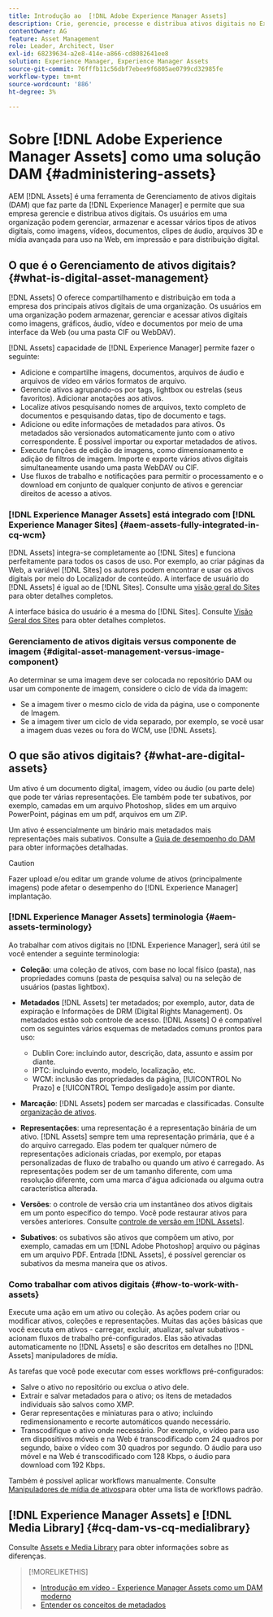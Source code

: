 ```yaml
---
title: Introdução ao  [!DNL Adobe Experience Manager Assets]
description: Crie, gerencie, processe e distribua ativos digitais no Experience Manager. Esses guias descrevem práticas recomendadas, recursos de acessibilidade e como usar ativos do AEM 6.5.
contentOwner: AG
feature: Asset Management
role: Leader, Architect, User
exl-id: 68239634-a2e8-414e-a866-cd8082641ee8
solution: Experience Manager, Experience Manager Assets
source-git-commit: 76fffb11c56dbf7ebee9f6805ae0799cd32985fe
workflow-type: tm+mt
source-wordcount: '886'
ht-degree: 3%

---
```


# Sobre [!DNL Adobe Experience Manager Assets] como uma solução DAM {#administering-assets}

AEM [!DNL Assets] é uma ferramenta de Gerenciamento de ativos digitais (DAM) que faz parte da [!DNL Experience Manager] e permite que sua empresa gerencie e distribua ativos digitais. Os usuários em uma organização podem gerenciar, armazenar e acessar vários tipos de ativos digitais, como imagens, vídeos, documentos, clipes de áudio, arquivos 3D e mídia avançada para uso na Web, em impressão e para distribuição digital.

## O que é o Gerenciamento de ativos digitais? {#what-is-digital-asset-management}

[!DNL Assets] O oferece compartilhamento e distribuição em toda a empresa dos principais ativos digitais de uma organização. Os usuários em uma organização podem armazenar, gerenciar e acessar ativos digitais como imagens, gráficos, áudio, vídeo e documentos por meio de uma interface da Web (ou uma pasta CIF ou WebDAV).

[!DNL Assets] capacidade de [!DNL Experience Manager] permite fazer o seguinte:

* Adicione e compartilhe imagens, documentos, arquivos de áudio e arquivos de vídeo em vários formatos de arquivo.
* Gerencie ativos agrupando-os por tags, lightbox ou estrelas (seus favoritos). Adicionar anotações aos ativos.
* Localize ativos pesquisando nomes de arquivos, texto completo de documentos e pesquisando datas, tipo de documento e tags.
* Adicione ou edite informações de metadados para ativos. Os metadados são versionados automaticamente junto com o ativo correspondente. É possível importar ou exportar metadados de ativos.
* Execute funções de edição de imagens, como dimensionamento e adição de filtros de imagem. Importe e exporte vários ativos digitais simultaneamente usando uma pasta WebDAV ou CIF.
* Use fluxos de trabalho e notificações para permitir o processamento e o download em conjunto de qualquer conjunto de ativos e gerenciar direitos de acesso a ativos.

### [!DNL Experience Manager Assets] está integrado com [!DNL Experience Manager Sites] {#aem-assets-fully-integrated-in-cq-wcm}

[!DNL Assets] integra-se completamente ao [!DNL Sites] e funciona perfeitamente para todos os casos de uso. Por exemplo, ao criar páginas da Web, a variável [!DNL Sites] os autores podem encontrar e usar os ativos digitais por meio do Localizador de conteúdo. A interface de usuário do [!DNL Assets] é igual ao de [!DNL Sites]. Consulte uma [visão geral do Sites](/help/sites-authoring/page-authoring.md) para obter detalhes completos.

A interface básica do usuário é a mesma do [!DNL Sites]. Consulte [Visão Geral dos Sites](/help/sites-authoring/page-authoring.md) para obter detalhes completos.

### Gerenciamento de ativos digitais versus componente de imagem {#digital-asset-management-versus-image-component}

Ao determinar se uma imagem deve ser colocada no repositório DAM ou usar um componente de imagem, considere o ciclo de vida da imagem:

* Se a imagem tiver o mesmo ciclo de vida da página, use o componente de Imagem.
* Se a imagem tiver um ciclo de vida separado, por exemplo, se você usar a imagem duas vezes ou fora do WCM, use [!DNL Assets].

## O que são ativos digitais? {#what-are-digital-assets}

Um ativo é um documento digital, imagem, vídeo ou áudio (ou parte dele) que pode ter várias representações. Ele também pode ter subativos, por exemplo, camadas em um arquivo Photoshop, slides em um arquivo PowerPoint, páginas em um pdf, arquivos em um ZIP.

Um ativo é essencialmente um binário mais metadados mais representações mais subativos. Consulte a [Guia de desempenho do DAM](/help/sites-deploying/assets-performance-sizing.md) para obter informações detalhadas.

>[!CAUTION]
>
>Fazer upload e/ou editar um grande volume de ativos (principalmente imagens) pode afetar o desempenho do [!DNL Experience Manager] implantação.

### [!DNL Experience Manager Assets] terminologia {#aem-assets-terminology}

Ao trabalhar com ativos digitais no [!DNL Experience Manager], será útil se você entender a seguinte terminologia:

* **Coleção**: uma coleção de ativos, com base no local físico (pasta), nas propriedades comuns (pasta de pesquisa salva) ou na seleção de usuários (pastas lightbox).

* **Metadados** [!DNL Assets] ter metadados; por exemplo, autor, data de expiração e Informações de DRM (Digital Rights Management). Os metadados estão sob controle de acesso. [!DNL Assets] O é compatível com os seguintes vários esquemas de metadados comuns prontos para uso:

   * Dublin Core: incluindo autor, descrição, data, assunto e assim por diante.
   * IPTC: incluindo evento, modelo, localização, etc.
   * WCM: inclusão das propriedades da página, [!UICONTROL No Prazo] e [!UICONTROL Tempo desligado]e assim por diante.

* **Marcação**: [!DNL Assets] podem ser marcadas e classificadas. Consulte [organização de ativos](/help/assets/organize-assets.md).

* **Representações**: uma representação é a representação binária de um ativo. [!DNL Assets] sempre tem uma representação primária, que é a do arquivo carregado. Elas podem ter qualquer número de representações adicionais criadas, por exemplo, por etapas personalizadas de fluxo de trabalho ou quando um ativo é carregado. As representações podem ser de um tamanho diferente, com uma resolução diferente, com uma marca d&#39;água adicionada ou alguma outra característica alterada.

* **Versões**: o controle de versão cria um instantâneo dos ativos digitais em um ponto específico do tempo. Você pode restaurar ativos para versões anteriores. Consulte [controle de versão em [!DNL Assets]](manage-assets.md#asset-versioning).

* **Subativos**: os subativos são ativos que compõem um ativo, por exemplo, camadas em um [!DNL Adobe Photoshop] arquivo ou páginas em um arquivo PDF. Entrada [!DNL Assets], é possível gerenciar os subativos da mesma maneira que os ativos.

### Como trabalhar com ativos digitais {#how-to-work-with-assets}

Execute uma ação em um ativo ou coleção. As ações podem criar ou modificar ativos, coleções e representações. Muitas das ações básicas que você executa em ativos - carregar, excluir, atualizar, salvar subativos - acionam fluxos de trabalho pré-configurados. Elas são ativadas automaticamente no [!DNL Assets] e são descritos em detalhes no [!DNL Assets] manipuladores de mídia.

As tarefas que você pode executar com esses workflows pré-configurados:

* Salve o ativo no repositório ou exclua o ativo dele.
* Extrair e salvar metadados para o ativo; os itens de metadados individuais são salvos como XMP.
* Gerar representações e miniaturas para o ativo; incluindo redimensionamento e recorte automáticos quando necessário.
* Transcodifique o ativo onde necessário. Por exemplo, o vídeo para uso em dispositivos móveis e na Web é transcodificado com 24 quadros por segundo, baixe o vídeo com 30 quadros por segundo. O áudio para uso móvel e na Web é transcodificado com 128 Kbps, o áudio para download com 192 Kbps.

Também é possível aplicar workflows manualmente. Consulte [Manipuladores de mídia de ativos](media-handlers.md)para obter uma lista de workflows padrão.

## [!DNL Experience Manager Assets] e [!DNL Media Library] {#cq-dam-vs-cq-medialibrary}

Consulte [Assets e Media Library](medialibrary.md) para obter informações sobre as diferenças.

>[!MORELIKETHIS]
>
>* [Introdução em vídeo - Experience Manager Assets como um DAM moderno](https://www.youtube.com/watch?v=PBwQqZgC-yo)
>* [Entender os conceitos de metadados](/help/assets/metadata-concepts.md)
